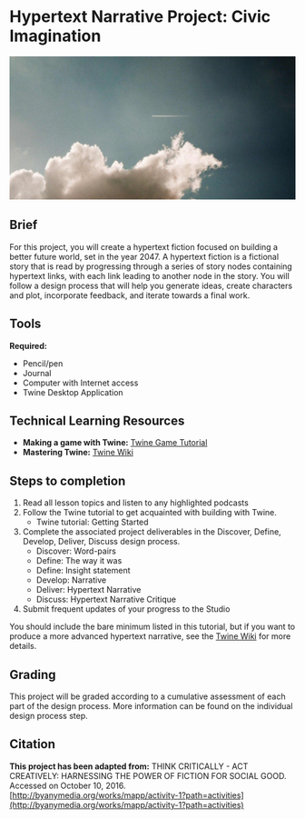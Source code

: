 # Hypertext Narrative Project: Civic Imagination

![Photo of clouds and an airplane contrail](/assets/1500.jpg)

## Brief

For this project, you will create a hypertext fiction focused on building a better future world, set in the year 2047. A hypertext fiction is a fictional story that is read by progressing through a series of story nodes containing hypertext links, with each link leading to another node in the story. You will follow a design process that will help you generate ideas, create characters and plot, incorporate feedback, and iterate towards a final work.

## Tools

**Required:**

* Pencil/pen
* Journal
* Computer with Internet access
* Twine Desktop Application

## Technical Learning Resources

* **Making a game with Twine:** [Twine Game Tutorial](http://www.auntiepixelante.com/twine/)
* **Mastering Twine:** [Twine Wiki](http://twinery.org/wiki/twine2:guide)

## Steps to completion

1. Read all lesson topics and listen to any highlighted podcasts
2. Follow the Twine tutorial to get acquainted with building with Twine.
   * Twine tutorial: Getting Started
3. Complete the associated project deliverables in the Discover, Define, Develop, Deliver, Discuss design process.
   * Discover: Word-pairs
   * Define: The way it was
   * Define: Insight statement
   * Develop: Narrative
   * Deliver: Hypertext Narrative
   * Discuss: Hypertext Narrative Critique
4. Submit frequent updates of your progress to the Studio

You should include the bare minimum listed in this tutorial, but if you want to produce a more advanced hypertext narrative, see the [Twine Wiki](http://twinery.org/wiki/twine2:guide) for more details.

## Grading

This project will be graded according to a cumulative assessment of each part of the design process. More information can be found on the individual design process step.

## Citation

**This project has been adapted from:** THINK CRITICALLY - ACT CREATIVELY: HARNESSING THE POWER OF FICTION FOR SOCIAL GOOD. Accessed on October 10, 2016. [http://byanymedia.org/works/mapp/activity-1?path=activities](http://byanymedia.org/works/mapp/activity-1?path=activities)

